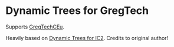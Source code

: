 Dynamic Trees for GregTech
==========================

Supports [GregTechCEu](https://github.com/GregTechCEu).

Heavily based on [Dynamic Trees for IC2](https://github.com/DynamicTreesTeam/DynamicTrees-IndustrialCraft2). Credits to original author!

